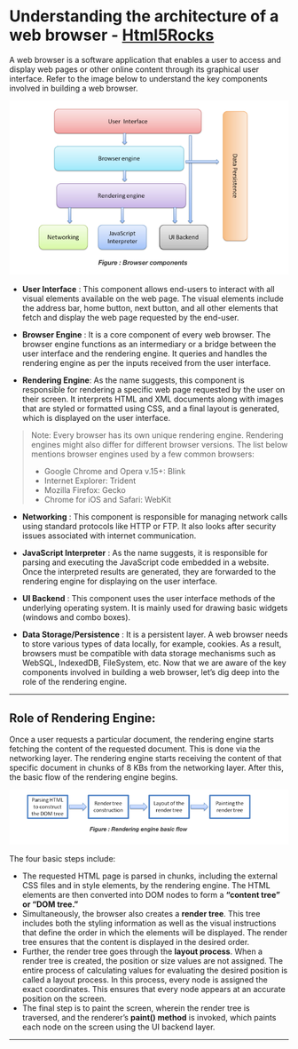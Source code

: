 # Understanding the architecture of a web browser - [Html5Rocks](https://www.html5rocks.com/en/tutorials/internals/howbrowserswork/)

A web browser is a software application that enables a user to access and display web pages or other online content through its graphical user interface. Refer to the image below to understand the key components involved in building a web browser.

![Browswer Engine](https://github.com/thelightbringer/FrontEndGuide/blob/main/Must%20Read/images/BrowserEngine.png?raw=true)

* __User Interface__ : This component allows end-users to interact with all visual elements available on the web page. The visual elements include the address bar, home button, next button, and all other elements that fetch and display the web page requested by the end-user.

* __Browser Engine__ : It is a core component of every web browser. The browser engine functions as an intermediary or a bridge between the user interface and the rendering engine. It queries and handles the rendering engine as per the inputs received from the user interface.

* __Rendering Engine__: As the name suggests, this component is responsible for rendering a specific web page requested by the user on their screen. It interprets HTML and XML documents along with images that are styled or formatted using CSS, and a final layout is generated, which is displayed on the user interface.

>Note: Every browser has its own unique rendering engine. Rendering engines might also differ for different browser versions. The list below mentions browser engines used by a few common browsers:
>
> * Google Chrome and Opera v.15+: Blink
> * Internet Explorer: Trident
> * Mozilla Firefox: Gecko
> * Chrome for iOS and Safari: WebKit

* __Networking__ : This component is responsible for managing network calls using standard protocols like HTTP or FTP. It also looks after security issues associated with internet communication.

* __JavaScript Interpreter__ : As the name suggests, it is responsible for parsing and executing the JavaScript code embedded in a website. Once the interpreted results are generated, they are forwarded to the rendering engine for displaying on the user interface.

* __UI Backend__ : This component uses the user interface methods of the underlying operating system. It is mainly used for drawing basic widgets (windows and combo boxes).

* __Data Storage/Persistence__ : It is a persistent layer. A web browser needs to store various types of data locally, for example, cookies. As a result, browsers must be compatible with data storage mechanisms such as WebSQL, IndexedDB, FileSystem, etc.
Now that we are aware of the key components involved in building a web browser, let’s dig deep into the role of the rendering engine.

___

## Role of Rendering Engine:

Once a user requests a particular document, the rendering engine starts fetching the content of the requested document. This is done via the networking layer. The rendering engine starts receiving the content of that specific document in chunks of 8 KBs from the networking layer. After this, the basic flow of the rendering engine begins.

![Browser rendering engine](./images/RenderingFlow.png)

The four basic steps include:

* The requested HTML page is parsed in chunks, including the external CSS files and in style elements, by the rendering engine. The HTML elements are then converted into DOM nodes to form a __“content tree” or “DOM tree.”__
* Simultaneously, the browser also creates a __render tree__. This tree includes both the styling information as well as the visual instructions that define the order in which the elements will be displayed. The render tree ensures that the content is displayed in the desired order.
* Further, the render tree goes through the __layout process__. When a render tree is created, the position or size values are not assigned. The entire process of calculating values for evaluating the desired position is called a layout process. In this process, every node is assigned the exact coordinates. This ensures that every node appears at an accurate position on the screen.
* The final step is to paint the screen, wherein the render tree is traversed, and the renderer’s __paint() method__ is invoked, which paints each node on the screen using the UI backend layer.

___
